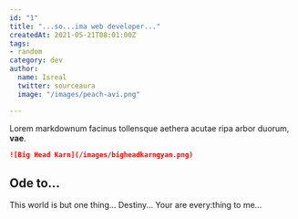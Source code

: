 ```yaml
---
id: "1"
title: "...so...ima web developer..."
createdAt: 2021-05-21T08:01:00Z
tags:
- random
category: dev
author:
  name: Isreal
  twitter: sourceaura
  image: "/images/peach-avi.png"

---
```

Lorem markdownum facinus tollensque aethera acutae ripa arbor duorum, **vae**.

<!--more-->

```md
![Big Head Karn](/images/bigheadkarngyan.png)
```

<!-- Destiny's Photo(s) -->
Ode to...
-

This world is but one thing...
Destiny...
Your are every:thing to me...

<!-- \[est inquirit\]: http://nulloet.net/
\[linguaque inmoritur\]: http://raptadivamque.net/ -->